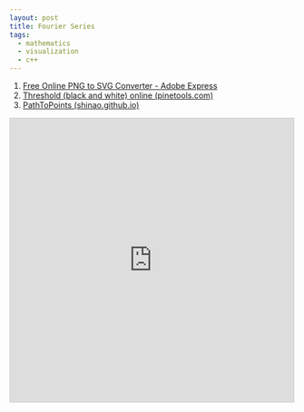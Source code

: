 ```yaml
---
layout: post
title: Fourier Series
tags:
  - mathematics
  - visualization
  - c++
---
```


1. [Free Online PNG to SVG Converter - Adobe Express](https://www.adobe.com/express/feature/image/convert/png-to-svg)
2. [Threshold (black and white) online (pinetools.com)](https://pinetools.com/threshold-image)
3. [PathToPoints (shinao.github.io)](https://shinao.github.io/PathToPoints/)

<iframe src="https://www.desmos.com/calculator/m3guntwhy4?embed" width="500" height="500" style="border: 1px solid #ccc" frameborder=0></iframe>
